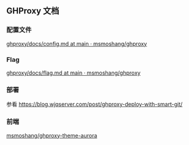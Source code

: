 ## GHProxy 文档

### 配置文件

[ghproxy/docs/config.md at main · msmoshang/ghproxy](https://github.com/msmoshang/ghproxy/blob/main/docs/config.md)

### Flag

[ghproxy/docs/flag.md at main · msmoshang/ghproxy](https://github.com/msmoshang/ghproxy/blob/main/docs/flag.md)

### 部署

参看 https://blog.wjqserver.com/post/ghproxy-deploy-with-smart-git/

### 前端

[msmoshang/ghproxy-theme-aurora](https://github.com/msmoshang/ghproxy-theme-aurora)